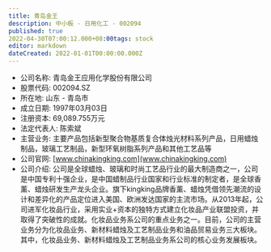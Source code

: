 ```yaml
---
title: 青岛金王
description: 中小板 - 日用化工 - 002094
published: true
2022-04-30T07:00:12.000+08:00tags: stock
editor: markdown
dateCreated: 2022-01-01T00:00:00.000Z
---
```


- 公司名称: 青岛金王应用化学股份有限公司
- 股票代码: 002094.SZ
- 所在地: 山东 - 青岛市
- 成立日期: 1997年03月03日
- 注册资本: 69,089.755万元
- 法定代表人: 陈索斌
- 主营业务: 主要产品包括新型聚合物基质复合体烛光材料系列产品，日用蜡烛制品，玻璃工艺制品，新型环氧树脂系列产品和其他工艺品等
- 公司官网: [www.chinakingking.com](www.chinakingking.com)
- 公司介绍: 公司是全球蜡烛、玻璃和时尚工艺品行业的最大制造商之一，公司是中国专利十强企业，是中国蜡制品行业国家和行业标准的制定者，是全球香薰、蜡烛研发生产龙头企业。旗下kingking品牌香薰、蜡烛凭借领先潮流的设计和差异化的产品定位进入美国、欧洲发达国家的主流市场。从2013年起，公司进军化妆品行业，采用实业+资本的独特方式建立化妆品产业联盟投资，并取得了突破性的成就。化妆品业务系公司的重点业务之一。目前，公司的主营业务分为化妆品业务、新材料蜡烛及工艺制品业务和油品贸易业务三大板块。其中，化妆品业务、新材料蜡烛及工艺制品业务系公司的核心业务发展板块。


